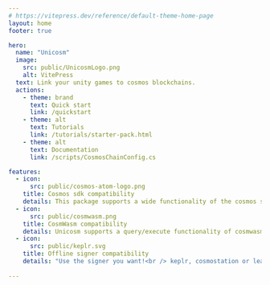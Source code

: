 ```yaml
---
# https://vitepress.dev/reference/default-theme-home-page
layout: home
footer: true

hero:
  name: "Unicosm"
  image:
    src: public/UnicosmLogo.png
    alt: VitePress
  text: Link your unity games to cosmos blockchains. 
  actions:
    - theme: brand
      text: Quick start
      link: /quickstart     
    - theme: alt
      text: Tutorials
      link: /tutorials/starter-pack.html
    - theme: alt
      text: Documentation
      link: /scripts/CosmosChainConfig.cs

features:
  - icon:
      src: public/cosmos-atom-logo.png
    title: Cosmos sdk compatibility
    details: This package supports a wide functionality of the cosmos sdk
  - icon:
      src: public/cosmwasm.png
    title: CosmWasm compatibility
    details: Unicosm supports a query/execute functionality of cosmwasm
  - icon:
      src: public/keplr.svg
    title: Offline signer compatibility
    details: "Use the signer you want!<br /> keplr, cosmostation or leap"
    
---
```


